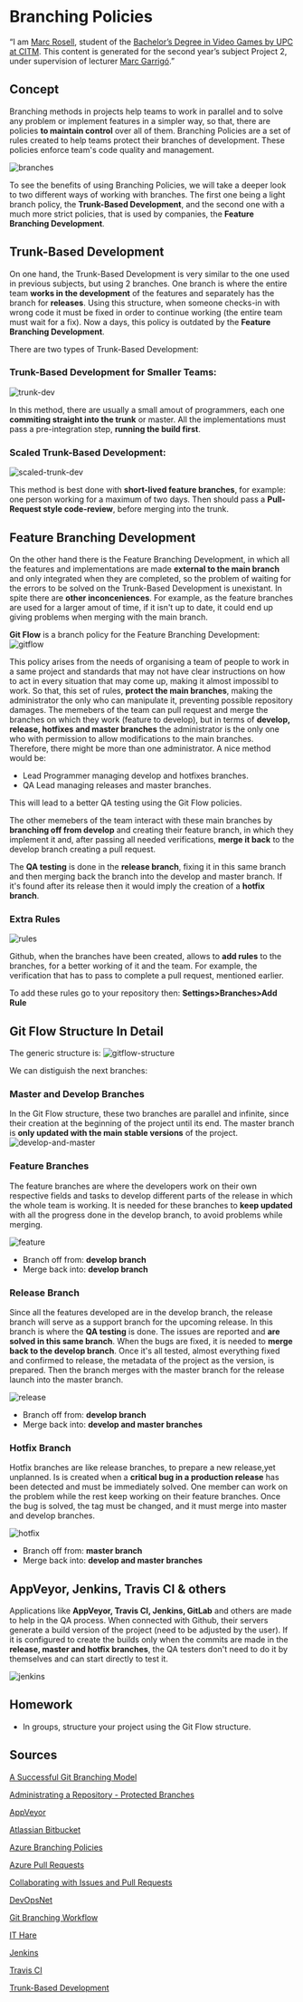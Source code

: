 # Branching Policies

“I am [Marc Rosell](https://www.linkedin.com/in/marc-rosell-hernandez-a19188150/), student of the [Bachelor’s Degree in Video Games by UPC at CITM](https://www.citm.upc.edu/ing/estudis/graus-videojocs/). This content is generated for the second year’s subject Project 2, under supervision of lecturer [Marc Garrigó](https://www.linkedin.com/in/mgarrigo/).”

## Concept

Branching methods in projects help teams to work in parallel and to solve any problem or implement features in a simpler way, so that, there are policies **to maintain control** over all of them.
Branching Policies are a set of rules created to help teams protect their branches of development. These policies enforce team's code quality and management. 

![branches](https://github.com/MarcRosellH/BranchingPolicies/blob/master/docs/baixa.png?raw=true)

To see the benefits of using Branching Policies, we will take a deeper look to two different ways of working with branches. The first one being a light branch policy, the **Trunk-Based Development**, and the second one with a much more strict policies, that is used by companies, the **Feature Branching Development**.

## Trunk-Based Development
On one hand, the Trunk-Based Development is very similar to the one used in previous subjects, but using 2 branches. One branch is where the entire team **works in the development** of the features and separately has the branch for **releases**. Using this structure, when someone checks-in with wrong code it must be fixed in order to continue working (the entire team must wait for a fix). Now a days, this policy is outdated by the **Feature Branching Development**.

There are two types of Trunk-Based Development:
### Trunk-Based Development for Smaller Teams:
![trunk-dev](https://github.com/MarcRosellH/BranchingPolicies/blob/master/docs/trunk.png?raw=true)

In this method, there are usually a small amout of programmers, each one **commiting straight into the trunk** or master. All the implementations must pass a pre-integration step, **running the build first**.

### Scaled Trunk-Based Development:
![scaled-trunk-dev](https://github.com/MarcRosellH/BranchingPolicies/blob/master/docs/scaled-trunk.png?raw=true)

This method is best done with **short-lived feature branches**, for example: one person working for a maximum of two days. Then should pass a **Pull-Request style code-review**, before merging into the trunk.


## Feature Branching Development
On the other hand there is the Feature Branching Development, in which all the features and implementations are made **external to the main branch** and only integrated when they are completed, so the problem of waiting for the errors to be solved on the Trunk-Based Development is unexistant. In spite there are **other inconceniences**. For example, as the feature branches are used for a larger amout of time, if it isn't up to date, it could end up giving problems when merging with the main branch.

**Git Flow** is a branch policy for the Feature Branching Development:
![gitflow](https://github.com/MarcRosellH/BranchingPolicies/blob/master/docs/gitflow.png?raw=true)

This policy arises from the needs of organising a team of people to work in a same project and standards that may not have clear instructions on how to act in every situation that may come up, making it almost impossibl to work. So that, this set of rules, **protect the main branches**, making the administrator the only who can manipulate it, preventing possible repository damages.
The memebers of the team can pull request and merge the branches on which they work (feature to develop), but in terms of **develop, release, hotfixes and master branches** the administrator is the only one who with permission to allow modifications to the main branches. Therefore, there might be more than one administrator. A nice method would be:

* Lead Programmer managing develop and hotfixes branches.
* QA Lead managing releases and master branches.

This will lead to a better QA testing using the Git Flow policies.

The other memebers of the team interact with these main branches by **branching off from develop** and creating their feature branch, in which they implement it and, after passing all needed verifications, **merge it back** to the develop branch creating a pull request.

The **QA testing** is done in the **release branch**, fixing it in this same branch and then merging back the branch into the develop and master branch. If it's found after its release then it would imply the creation of a **hotfix branch**.

### Extra Rules
![rules](https://github.com/MarcRosellH/BranchingPolicies/blob/master/docs/policies-config.PNG?raw=true)

Github, when the branches have been created, allows to **add rules** to the branches, for a better working of it and the team. For example, the verification that has to pass to complete a pull request, mentioned earlier.

To add these rules go to your repository then: **Settings>Branches>Add Rule**

## Git Flow Structure In Detail
The generic structure is:
![gitflow-structure](https://github.com/MarcRosellH/BranchingPolicies/blob/master/docs/gitflow-structure.png?raw=true)

We can distiguish the next branches:
### Master and Develop Branches
In the Git Flow structure, these two branches are parallel and infinite, since their creation at the beginning of the project until its end. The master branch is **only updated with the main stable versions** of the project.
![develop-and-master](https://github.com/MarcRosellH/BranchingPolicies/blob/master/docs/master-develop.png?raw=true)

### Feature Branches
The feature branches are where the developers work on their own respective fields and tasks to develop different parts of the release in which the whole team is working. It is needed for these branches to **keep updated** with all the progress done in the develop branch, to avoid problems while merging.

![feature](https://github.com/MarcRosellH/BranchingPolicies/blob/master/docs/feature.png?raw=true)

* Branch off from:
**develop branch**
* Merge back into:
**develop branch**

### Release Branch
Since all the features developed are in the develop branch, the release branch will serve as a support branch for the upcoming release. In this branch is where the **QA testing** is done. The issues are reported and **are solved in this same branch**. When the bugs are fixed, it is needed to **merge back to the develop branch**. Once it's all tested, almost everything fixed and confirmed to release, the metadata of the project as the version, is prepared. Then the branch merges with the master branch for the release launch into the master branch.

![release](https://github.com/MarcRosellH/BranchingPolicies/blob/master/docs/release.png?raw=true)

* Branch off from:
**develop branch**
* Merge back into:
**develop and master branches**

### Hotfix Branch
Hotfix branches are like release branches, to prepare a new release,yet unplanned. Is is created when a **critical bug in a production release** has been detected and must be immediately solved. One member can work on the problem while the rest keep working on their feature branches. Once the bug is solved, the tag must be changed, and it must merge into master and develop branches.

![hotfix](https://github.com/MarcRosellH/BranchingPolicies/blob/master/docs/hotfix.png?raw=true)

* Branch off from:
**master branch**
* Merge back into:
**develop and master branches**

## AppVeyor, Jenkins, Travis CI & others
Applications like **AppVeyor, Travis CI, Jenkins, GitLab** and others are made to help in the QA process. When connected with Github, their servers generate a build version of the project (need to be adjusted by the user).
If it is configured to create the builds only when the commits are made in the **release, master and hotfix branches**, the QA testers don't need to do it by themselves and can start directly to test it.

![jenkins](https://github.com/MarcRosellH/BranchingPolicies/blob/master/docs/jenkins.png?raw=true)

## Homework 
* In groups, structure your project using the Git Flow structure.

## Sources
[A Successful Git Branching Model](https://nvie.com/posts/a-successful-git-branching-model/)

[Administrating a Repository - Protected Branches](https://help.github.com/en/github/administering-a-repository/about-protected-branches)

[AppVeyor](https://www.appveyor.com/docs/branches/)

[Atlassian Bitbucket](https://www.atlassian.com/git/tutorials/comparing-workflows)

[Azure Branching Policies](https://docs.microsoft.com/en-us/azure/devops/repos/git/branch-policies?view=azure-devops)

[Azure Pull Requests](https://docs.microsoft.com/en-us/azure/devops/repos/git/pull-requests?view=azure-devops&tabs=new-nav#complete-the-pull-request)

[Collaborating with Issues and Pull Requests](https://help.github.com/en/github/collaborating-with-issues-and-pull-requests)

[DevOpsNet](https://devopsnet.com/2012/11/01/exciting-branching/)

[Git Branching Workflow](https://git-scm.com/book/en/v2/Git-Branching-Branching-Workflows)

[IT Hare](http://ithare.com/version-control-branching-for-gamedev/)

[Jenkins](https://jenkins.io/doc/)

[Travis CI](https://docs.travis-ci.com/)

[Trunk-Based Development](https://trunkbaseddevelopment.com/)
